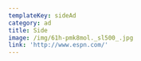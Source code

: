 ```yaml
---
templateKey: sideAd
category: ad
title: Side
image: /img/61h-pmk8mol._sl500_.jpg
link: 'http://www.espn.com/'
---
```


